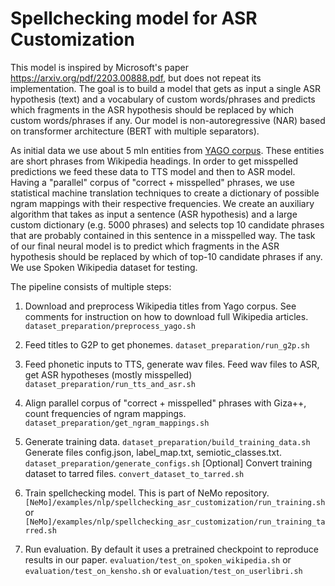 # Spellchecking model for ASR Customization

This model is inspired by Microsoft's paper https://arxiv.org/pdf/2203.00888.pdf, but does not repeat its implementation.
The goal is to build a model that gets as input a single ASR hypothesis (text) and a vocabulary of custom words/phrases and predicts which fragments in the ASR hypothesis should be replaced by which custom words/phrases if any.
Our model is non-autoregressive (NAR) based on transformer architecture (BERT with multiple separators).

As initial data we use about 5 mln entities from [YAGO corpus](https://www.mpi-inf.mpg.de/departments/databases-and-information-systems/research/yago-naga/yago/downloads/). These entities are short phrases from Wikipedia headings.
In order to get misspelled predictions we feed these data to TTS model and then to ASR model.
Having a "parallel" corpus of "correct + misspelled" phrases, we use statistical machine translation techniques to create a dictionary of possible ngram mappings with their respective frequencies.
We create an auxiliary algorithm that takes as input a sentence (ASR hypothesis) and a large custom dictionary (e.g. 5000 phrases) and selects top 10 candidate phrases that are probably contained in this sentence in a misspelled way.
The task of our final neural model is to predict which fragments in the ASR hypothesis should be replaced by which of top-10 candidate phrases if any.
We use Spoken Wikipedia dataset for testing.

The pipeline consists of multiple steps:

1. Download and preprocess Wikipedia titles from Yago corpus. See comments for instruction on how to download full Wikipedia articles.
   `dataset_preparation/preprocess_yago.sh`

2. Feed titles to G2P to get phonemes.
   `dataset_preparation/run_g2p.sh`

3. Feed phonetic inputs to TTS, generate wav files.
   Feed wav files to ASR, get ASR hypotheses (mostly misspelled)
   `dataset_preparation/run_tts_and_asr.sh`

4. Align parallel corpus of "correct + misspelled" phrases with Giza++, count frequencies of ngram mappings.
   `dataset_preparation/get_ngram_mappings.sh`

5. Generate training data. 
   `dataset_preparation/build_training_data.sh`
   Generate files config.json, label_map.txt, semiotic_classes.txt.
   `dataset_preparation/generate_configs.sh`
   [Optional] Convert training dataset to tarred files.
   `convert_dataset_to_tarred.sh`
 
6. Train spellchecking model. This is part of NeMo repository.
   `[NeMo]/examples/nlp/spellchecking_asr_customization/run_training.sh`
   or 
   `[NeMo]/examples/nlp/spellchecking_asr_customization/run_training_tarred.sh`

7. Run evaluation. By default it uses a pretrained checkpoint to reproduce results in our paper. 
   `evaluation/test_on_spoken_wikipedia.sh`
   or
   `evaluation/test_on_kensho.sh`
   or
   `evaluation/test_on_userlibri.sh`
